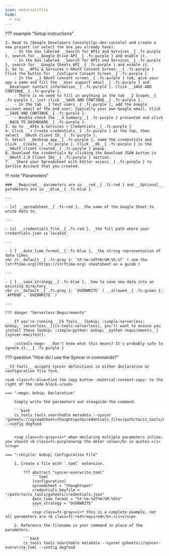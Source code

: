 ```yaml
---
icon: material/file
hide:
  - toc
---
```


??? example "Setup instructions"

    1. Head to [Google Developers Console][gc-dev-console] and create a new project (or select the one you already have).
        - In the box labeled __Search for APIs and Services__{ .fc-purple }, search for __Google Drive API__{ .fc-purple } and enable it.
        - In the box labeled __Search for APIs and Services__{ .fc-purple }, search for __Google Sheets API__{ .fc-purple } and enable it.
    2. Go to __APIs & Services > OAuth Consent Screen.__{ .fc-purple } Click the button for __Configure Consent Screen__{ .fc-purple }
        - In the __1 OAuth consent screen__{ .fc-purple } tab, give your app a name and fill the __User support email__{ .fc-purple } and __Developer contact information__{ .fc-purple }. Click __SAVE AND CONTINUE__{ .fc-purple }.
        - There is no need to fill in anything in the tab __2 Scopes__{ .fc-purple }, just click __SAVE AND CONTINUE__{ .fc-purple }.
        - In the tab __3 Test users__{ .fc-purple }, add the Google account email of the end user, typically your own Google email. Click __SAVE AND CONTINUE__{ .fc-purple }.
        - Double check the __4 Summary__{ .fc-purple } presented and click __BACK TO DASHBOARD__{ .fc-purple }.
    3. Go to __APIs & Services > Credentials__{ .fc-purple }
    4. Click __+ Create credentials__{ .fc-purple } at the top, then select __OAuth client ID__{ .fc-purple }.
    5. Select __Desktop app__{ .fc-purple }, name the credentials and click __Create__{ .fc-purple }. Click __Ok__{ .fc-purple } in the __OAuth client created__{ .fc-purple } popup.
    6. Download the credentials by clicking the Download JSON button in __OAuth 2.0 Client IDs__{ .fc-purple } section.
    7. __Share your Spreadsheet with Editor access__{ .fc-purple } to Service Account that you created.


!!! note "Parameters"

    ### __Required__ parameters are in __red__{ .fc-red } and __Optional__ parameters are in __blue__{ .fc-blue }.
    
    ---

    - [x] __spreadsheet__{ .fc-red }, _the name of the Google Sheet to write data to_

    ---

    - [x] __credentials_file__{ .fc-red }, _the full path where your credentials.json is located_

    ---

    - [ ] __date_time_format__{ .fc-blue }, _the string representation of date times_
    <br />__default__{ .fc-gray }: `%Y-%m-%dT%H:%M:%S.%f` ( use the [strftime.org](https://strftime.org) cheatsheet as a guide )
    
    ---

    - [ ] __save_strategy__{ .fc-blue }, _how to save new data into an existing directory_
    <br />__default__{ .fc-gray }: `OVERWRITE` ( __allowed__{ .fc-green }: `APPEND`, `OVERWRITE` )

    ---

    ??? danger "Serverless Requirements"

        If you're running __CS Tools__ [&nbsp; :simple-serverless: &nbsp;__serverless__][cs-tools-serverless], you'll want to ensure you install these [&nbsp; :simple-python: &nbsp;__python requirements__][syncer-manifest].

        :cstools-mage: __Don't know what this means? It's probably safe to ignore it.__{ .fc-purple }


??? question "How do I use the Syncer in commands?"

    __CS Tools__ accepts syncer definitions in either declarative or configuration file form.

    <sub class=fc-blue>Find the copy button :material-content-copy: to the right of the code block.</sub>

    === ":mega: &nbsp; Declarative"

        Simply write the parameters out alongside the command.

        ```bash
        cs_tools tools searchable metadata --syncer "gsheets://spreadsheet=thoughtspot&credentials_file=/path/to/cs_tools/gsheets/credentials.json" --config dogfood
        ```

        <sup class=fc-gray><i>* when declaring multiple parameters inline, you should <b class=fc-purple>wrap the enter value</b> in quotes.</i></sup>

    === ":recycle: &nbsp; Configuration File"

        1. Create a file with `.toml` extension.

            ??? abstract "syncer-overwrite.toml"
                ```toml
                [configuration]
                spreadsheet = "thoughtspot"
                credentials_keyfile = "/path/to/cs_tools/gsheets/credentials.json"
                date_time_format = "%Y-%m-%dT%H:%M:%S%z"
                save_strategy = "OVERWRITE"
                ```
                <sup class=fc-gray><i>* this is a complete example, not all parameters are <b class=fc-red>required</b>.</i></sup>

        2. Reference the filename in your command in place of the parameters.

            ```bash
            cs_tools tools searchable metadata --syncer gsheets://syncer-overwrite.toml --config dogfood
            ```

[cs-tools-serverless]: ../../getting-started/#__tabbed_1_4
[syncer-manifest]: https://github.com/thoughtspot/cs_tools/blob/master/cs_tools/sync/gsheets/MANIFEST.json
[gc-dev-console]: https://console.cloud.google.com/apis/dashboard
